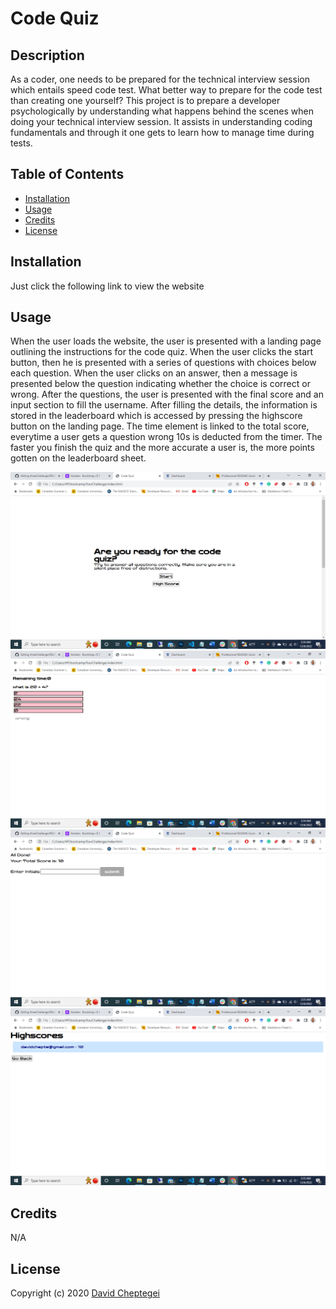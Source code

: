 # Code Quiz

## Description

As a coder, one needs to be prepared for the technical interview session which entails speed code test. What better way to prepare for the code test than creating one yourself? This project is to prepare a developer psychologically by understanding what happens behind the scenes when doing your technical interview session. It assists in understanding coding fundamentals and through it one gets to learn how to manage time during tests. 

## Table of Contents

- [Installation](#installation)
- [Usage](#usage)
- [Credits](#credits)
- [License](#license)

## Installation

Just click the following link to view the website 

## Usage

When the user loads the website, the user is presented with a landing page outlining the instructions for the code quiz. When the user clicks the start button, then he is presented with a series of questions with choices below each question. When the user clicks on an answer, then a message is presented below the question indicating whether the choice is correct or wrong. After the questions, the user is presented with the final score and an input section to fill the username. After filling the details, the information is stored in the leaderboard which is accessed by pressing the highscore button on the landing page. The time element is linked to the total score, everytime a user gets a question wrong 10s is deducted from the timer. The faster you finish the quiz and the more accurate a user is, the more points gotten on the leaderboard sheet.

![alt text](./assets/images/landing%20page.png)
![alt text](./assets/images/questions.png)
![alt text](./assets/images/input%20section.png)
![alt text](./assets/images/leaderboard.png)

## Credits

N/A

## License

Copyright (c) 2020 [David Cheptegei](https://github.com/cheptegei-create)

